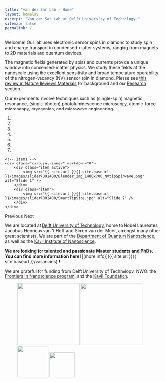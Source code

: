 ```yaml
---
title: "van der Sar Lab - Home"
layout: homelay
excerpt: "Van der Sar Lab at Delft University of Technology."
sitemap: false
permalink: /
---
```


Welcome! Our lab uses electronic sensor spins in diamond to study spin and charge transport in condensed-matter systems, ranging from magnets to 2D materials and quantum devices.

The magnetic fields generated by spins and currents provide a unique window into condensed-matter physics. We study these fields at the nanoscale using the excellent sensitivity and broad temperature operability of the nitrogen-vacancy (NV) sensor spin in diamond. Please see [this review in Nature Reviews Materials](https://rdcu.be/LFQp) for background and our [Research](research) section.

Our experiments involve techniques such as (single-spin) magnetic resonance, (single-photon) photoluminescence microscopy, atomic-force microscopy, cryogenics, and microwave engineering. 

<div markdown="0" id="carousel" class="carousel slide" data-ride="carousel" data-interval="4000" data-pause="hover" >
    <!-- Menu -->
    <ol class="carousel-indicators">
        <li data-target="#carousel" data-slide-to="0" class="active"></li>
        <li data-target="#carousel" data-slide-to="1"></li>
        <li data-target="#carousel" data-slide-to="2"></li>
        <li data-target="#carousel" data-slide-to="3"></li>
        <li data-target="#carousel" data-slide-to="4"></li>
        <li data-target="#carousel" data-slide-to="5"></li>
        <li data-target="#carousel" data-slide-to="6"></li>
    </ol>

    <!-- Items -->
    <div class="carousel-inner" markdown="0">
        <div class="item active">
            <img src="{{ site.url }}{{ site.baseurl }}/images/slider7001400/Blender_img_1400x700_NVtipSpinwave.png" alt="Slide 1" />
        </div>
        <div class="item">
            <img src="{{ site.url }}{{ site.baseurl }}/images/slider7001400/SmartTipSide.jpg" alt="Slide 2" />
        </div>
    </div>
  <a class="left carousel-control" href="#carousel" role="button" data-slide="prev">
    <span class="glyphicon glyphicon-chevron-left" aria-hidden="true"></span>
    <span class="sr-only">Previous</span>
  </a>
  <a class="right carousel-control" href="#carousel" role="button" data-slide="next">
    <span class="glyphicon glyphicon-chevron-right" aria-hidden="true"></span>
    <span class="sr-only">Next</span>
  </a>
</div>


We are located at [Delft University of Technology](https://www.tudelft.nl/), home to Nobel Laureates Jacobus Henricus van ‘t Hoff and Simon van der Meer, amongst many other great scientists. We are part of the [Department of Quantum Nanoscience](http://qn.tudelft.nl/), as well as the [Kavli Institute of Nanoscience](http://kavli.tudelft.nl/).

**We are looking for talented and passionate Master students and PhDs. You can find more information here!** [(more info)]({{ site.url }}{{ site.baseurl }}/vacancies) **!**

We are grateful for funding from Delft University of Technology, [NWO](www.nwo.nl), the [Frontiers in Nanoscience program](https://casimir.researchschool.nl/nanofront-1962.html), and the [Kavli Foundation](http://www.kavlifoundation.org/).

<figure class="fourth">
  <img src="{{ site.url }}{{ site.baseurl }}/images/logopic/Logo_TUDelft.jpg" style="width: 200px">
  <img src="{{ site.url }}{{ site.baseurl }}/images/logopic/Logo_Kavli.jpg" style="width: 200px">
  <img src="{{ site.url }}{{ site.baseurl }}/images/logopic/Logo_Nanofront.jpg" style="width: 100px">
  <img src="{{ site.url }}{{ site.baseurl }}/images/logopic/Logo_NWO.jpg" style="width: 80px">
</figure>
